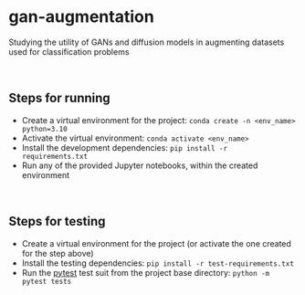 # gan-augmentation
Studying the utility of GANs and diffusion models in augmenting datasets used for classification problems

<br>

## Steps for running
- Create a virtual environment for the project: `conda create -n <env_name> python=3.10`
- Activate the virtual environment: `conda activate <env_name>`
- Install the development dependencies: `pip install -r requirements.txt`
- Run any of the provided Jupyter notebooks, within the created environment

<br>

## Steps for testing
- Create a virtual environment for the project (or activate the one created for the step above)
- Install the testing dependencies: `pip install -r test-requirements.txt`
- Run the [pytest](https://docs.pytest.org/en/8.1.x/) test suit from the project base directory: `python -m pytest tests`

